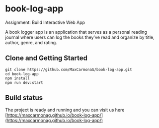 # book-log-app

Assignment: Build Interactive Web App

A book logger app is an application that serves as a personal reading journal where users can log the books they’ve read and organize by title, author, genre, and rating.

## Clone and Getting Started

    git clone https://github.com/MaxCarmonaG/book-log-app.git
    cd book-log-app
    npm install
    npm run dev:start

## Build status

The project is ready and running and you can visit us here [https://maxcarmonag.github.io/book-log-app/](https://maxcarmonag.github.io/book-log-app/)
